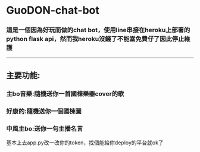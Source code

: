 # GuoDON-chat-bot
### 這是一個因為好玩而做的chat bot，使用line串接在heroku上部署的python flask api，然而我heroku沒錢了不能當免費仔了因此停止維護
-----
## 主要功能:
### 主bo音樂:隨機送你一首國棟樂器cover的歌  
### 好康的:隨機送你一個國棟圖  
### 中風主bo:送你一句主播名言  
基本上去app.py改一改你的token，找個能給你deploy的平台就ok了
